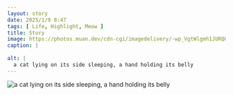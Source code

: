 ```yaml
---
layout: story
date: 2025/1/9 8:47
tags: [ Life, Highlight, Meow ]
title: Story
image: https://photos.muan.dev/cdn-cgi/imagedelivery/-wp_VgtWlgmh1JURQ8t1mg/5d686142-f6ff-4ba2-0e77-1c40d20e6d00/public
caption: |
  
alt: |
  a cat lying on its side sleeping, a hand holding its belly
---
```



![a cat lying on its side sleeping, a hand holding its belly](https://photos.muan.dev/cdn-cgi/imagedelivery/-wp_VgtWlgmh1JURQ8t1mg/5d686142-f6ff-4ba2-0e77-1c40d20e6d00/public)


